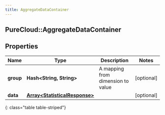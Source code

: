 ```yaml
---
title: AggregateDataContainer
---
```

## PureCloud::AggregateDataContainer

## Properties

|Name | Type | Description | Notes|
|------------ | ------------- | ------------- | -------------|
| **group** | **Hash&lt;String, String&gt;** | A mapping from dimension to value | [optional] |
| **data** | [**Array&lt;StatisticalResponse&gt;**](StatisticalResponse.html) |  | [optional] |
{: class="table table-striped"}


